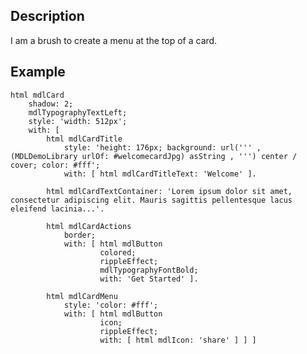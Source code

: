 Description
--------------------

I am a brush to create a menu at the top of a card.

Example
--------------------

	html mdlCard
		shadow: 2;
		mdlTypographyTextLeft;
		style: 'width: 512px';
		with: [ 
			html mdlCardTitle
				style: 'height: 176px; background: url(''' , (MDLDemoLibrary urlOf: #welcomecardJpg) asString , ''') center / cover; color: #fff';
				with: [ html mdlCardTitleText: 'Welcome' ].
				
			html mdlCardTextContainer: 'Lorem ipsum dolor sit amet, consectetur adipiscing elit. Mauris sagittis pellentesque lacus eleifend lacinia...'.
			
			html mdlCardActions
				border;
				with: [ html mdlButton
						colored;
						rippleEffect;
						mdlTypographyFontBold;
						with: 'Get Started' ].
					
			html mdlCardMenu
				style: 'color: #fff';
				with: [ html mdlButton
						icon;
						rippleEffect;
						with: [ html mdlIcon: 'share' ] ] ]